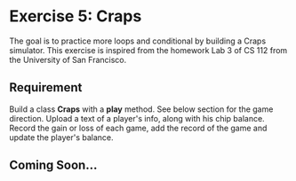 # Exercise 5: Craps

The goal is to practice more loops and conditional by building a Craps simulator. This exercise is inspired from the homework Lab 3 of CS 112 from the University of San Francisco.

## Requirement
Build a class <b>Craps</b> with a <b>play</b> method. See below section for the game direction. Upload a text of a player's info, along with his chip balance. Record the gain or loss of each game, add the record of the game and update the player's balance.

## Coming Soon...